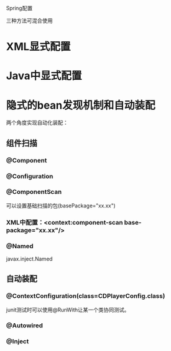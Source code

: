  Spring配置

三种方法可混合使用

# XML显式配置

# Java中显式配置

# 隐式的bean发现机制和自动装配

两个角度实现自动化装配：

## 组件扫描

### @Component

### @Configuration

### @ComponentScan

可以设置基础扫描的包(basePackage="xx.xx")

### XML中配置：<context:component-scan base-package="xx.xx"/>

### @Named

javax.inject.Named

## 自动装配

### @ContextConfiguration(class=CDPlayerConfig.class)

junit测试时可以使用@RunWith让某一个类协同测试。

### @Autowired

### @Inject
